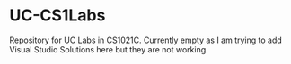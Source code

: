 # UC-CS1Labs
Repository for UC Labs in CS1021C. 
Currently empty as I am trying to add Visual Studio Solutions here but they are not working. 
